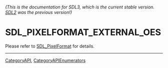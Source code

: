###### (This is the documentation for SDL3, which is the current stable version. [SDL2](https://wiki.libsdl.org/SDL2/) was the previous version!)
# SDL_PIXELFORMAT_EXTERNAL_OES

Please refer to [SDL_PixelFormat](SDL_PixelFormat) for details.

----
[CategoryAPI](CategoryAPI), [CategoryAPIEnumerators](CategoryAPIEnumerators)

